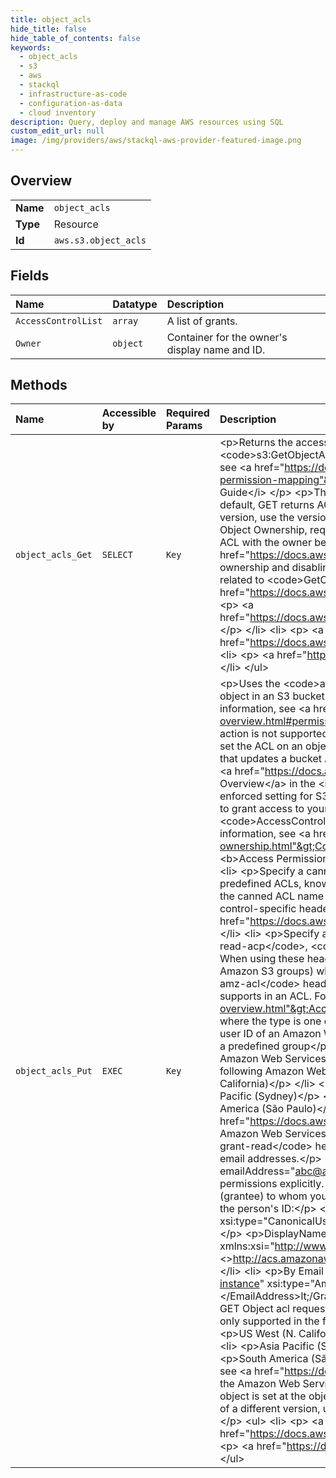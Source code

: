 ```yaml
---
title: object_acls
hide_title: false
hide_table_of_contents: false
keywords:
  - object_acls
  - s3
  - aws    
  - stackql
  - infrastructure-as-code
  - configuration-as-data
  - cloud inventory
description: Query, deploy and manage AWS resources using SQL
custom_edit_url: null
image: /img/providers/aws/stackql-aws-provider-featured-image.png
---
```

  
    

## Overview
<table><tbody>
<tr><td><b>Name</b></td><td><code>object_acls</code></td></tr>
<tr><td><b>Type</b></td><td>Resource</td></tr>
<tr><td><b>Id</b></td><td><code>aws.s3.object_acls</code></td></tr>
</tbody></table>

## Fields
| Name | Datatype | Description |
|:-----|:---------|:------------|
| `AccessControlList` | `array` | A list of grants. |
| `Owner` | `object` | Container for the owner's display name and ID. |
## Methods
| Name | Accessible by | Required Params | Description |
|:-----|:--------------|:----------------|:------------|
| `object_acls_Get` | `SELECT` | `Key` | &lt;p&gt;Returns the access control list (ACL) of an object. To use this operation, you must have &lt;code&gt;s3:GetObjectAcl&lt;/code&gt; permissions or &lt;code&gt;READ_ACP&lt;/code&gt; access to the object. For more information, see &lt;a href="https://docs.aws.amazon.com/AmazonS3/latest/userguide/acl-overview.html#acl-access-policy-permission-mapping"&gt;Mapping of ACL permissions and access policy permissions&lt;/a&gt; in the &lt;i&gt;Amazon S3 User Guide&lt;/i&gt; &lt;/p&gt; &lt;p&gt;This action is not supported by Amazon S3 on Outposts.&lt;/p&gt; &lt;p&gt; &lt;b&gt;Versioning&lt;/b&gt; &lt;/p&gt; &lt;p&gt;By default, GET returns ACL information about the current version of an object. To return ACL information about a different version, use the versionId subresource.&lt;/p&gt; &lt;note&gt; &lt;p&gt;If your bucket uses the bucket owner enforced setting for S3 Object Ownership, requests to read ACLs are still supported and return the &lt;code&gt;bucket-owner-full-control&lt;/code&gt; ACL with the owner being the account that created the bucket. For more information, see &lt;a href="https://docs.aws.amazon.com/AmazonS3/latest/userguide/about-object-ownership.html"&gt; Controlling object ownership and disabling ACLs&lt;/a&gt; in the &lt;i&gt;Amazon S3 User Guide&lt;/i&gt;.&lt;/p&gt; &lt;/note&gt; &lt;p&gt;The following operations are related to &lt;code&gt;GetObjectAcl&lt;/code&gt;:&lt;/p&gt; &lt;ul&gt; &lt;li&gt; &lt;p&gt; &lt;a href="https://docs.aws.amazon.com/AmazonS3/latest/API/API_GetObject.html"&gt;GetObject&lt;/a&gt; &lt;/p&gt; &lt;/li&gt; &lt;li&gt; &lt;p&gt; &lt;a href="https://docs.aws.amazon.com/AmazonS3/latest/API/API_GetObjectAttributes.html"&gt;GetObjectAttributes&lt;/a&gt; &lt;/p&gt; &lt;/li&gt; &lt;li&gt; &lt;p&gt; &lt;a href="https://docs.aws.amazon.com/AmazonS3/latest/API/API_DeleteObject.html"&gt;DeleteObject&lt;/a&gt; &lt;/p&gt; &lt;/li&gt; &lt;li&gt; &lt;p&gt; &lt;a href="https://docs.aws.amazon.com/AmazonS3/latest/API/API_PutObject.html"&gt;PutObject&lt;/a&gt; &lt;/p&gt; &lt;/li&gt; &lt;/ul&gt; |
| `object_acls_Put` | `EXEC` | `Key` | &lt;p&gt;Uses the &lt;code&gt;acl&lt;/code&gt; subresource to set the access control list (ACL) permissions for a new or existing object in an S3 bucket. You must have &lt;code&gt;WRITE_ACP&lt;/code&gt; permission to set the ACL of an object. For more information, see &lt;a href="https://docs.aws.amazon.com/AmazonS3/latest/dev/acl-overview.html#permissions"&gt;What permissions can I grant?&lt;/a&gt; in the &lt;i&gt;Amazon S3 User Guide&lt;/i&gt;.&lt;/p&gt; &lt;p&gt;This action is not supported by Amazon S3 on Outposts.&lt;/p&gt; &lt;p&gt;Depending on your application needs, you can choose to set the ACL on an object using either the request body or the headers. For example, if you have an existing application that updates a bucket ACL using the request body, you can continue to use that approach. For more information, see &lt;a href="https://docs.aws.amazon.com/AmazonS3/latest/dev/acl-overview.html"&gt;Access Control List (ACL) Overview&lt;/a&gt; in the &lt;i&gt;Amazon S3 User Guide&lt;/i&gt;.&lt;/p&gt; &lt;important&gt; &lt;p&gt;If your bucket uses the bucket owner enforced setting for S3 Object Ownership, ACLs are disabled and no longer affect permissions. You must use policies to grant access to your bucket and the objects in it. Requests to set ACLs or update ACLs fail and return the &lt;code&gt;AccessControlListNotSupported&lt;/code&gt; error code. Requests to read ACLs are still supported. For more information, see &lt;a href="https://docs.aws.amazon.com/AmazonS3/latest/userguide/about-object-ownership.html"&gt;Controlling object ownership&lt;/a&gt; in the &lt;i&gt;Amazon S3 User Guide&lt;/i&gt;.&lt;/p&gt; &lt;/important&gt; &lt;p&gt; &lt;b&gt;Access Permissions&lt;/b&gt; &lt;/p&gt; &lt;p&gt;You can set access permissions using one of the following methods:&lt;/p&gt; &lt;ul&gt; &lt;li&gt; &lt;p&gt;Specify a canned ACL with the &lt;code&gt;x-amz-acl&lt;/code&gt; request header. Amazon S3 supports a set of predefined ACLs, known as canned ACLs. Each canned ACL has a predefined set of grantees and permissions. Specify the canned ACL name as the value of &lt;code&gt;x-amz-ac&lt;/code&gt;l. If you use this header, you cannot use other access control-specific headers in your request. For more information, see &lt;a href="https://docs.aws.amazon.com/AmazonS3/latest/dev/acl-overview.html#CannedACL"&gt;Canned ACL&lt;/a&gt;.&lt;/p&gt; &lt;/li&gt; &lt;li&gt; &lt;p&gt;Specify access permissions explicitly with the &lt;code&gt;x-amz-grant-read&lt;/code&gt;, &lt;code&gt;x-amz-grant-read-acp&lt;/code&gt;, &lt;code&gt;x-amz-grant-write-acp&lt;/code&gt;, and &lt;code&gt;x-amz-grant-full-control&lt;/code&gt; headers. When using these headers, you specify explicit access permissions and grantees (Amazon Web Services accounts or Amazon S3 groups) who will receive the permission. If you use these ACL-specific headers, you cannot use &lt;code&gt;x-amz-acl&lt;/code&gt; header to set a canned ACL. These parameters map to the set of permissions that Amazon S3 supports in an ACL. For more information, see &lt;a href="https://docs.aws.amazon.com/AmazonS3/latest/dev/acl-overview.html"&gt;Access Control List (ACL) Overview&lt;/a&gt;.&lt;/p&gt; &lt;p&gt;You specify each grantee as a type=value pair, where the type is one of the following:&lt;/p&gt; &lt;ul&gt; &lt;li&gt; &lt;p&gt; &lt;code&gt;id&lt;/code&gt; – if the value specified is the canonical user ID of an Amazon Web Services account&lt;/p&gt; &lt;/li&gt; &lt;li&gt; &lt;p&gt; &lt;code&gt;uri&lt;/code&gt; – if you are granting permissions to a predefined group&lt;/p&gt; &lt;/li&gt; &lt;li&gt; &lt;p&gt; &lt;code&gt;emailAddress&lt;/code&gt; – if the value specified is the email address of an Amazon Web Services account&lt;/p&gt; &lt;note&gt; &lt;p&gt;Using email addresses to specify a grantee is only supported in the following Amazon Web Services Regions: &lt;/p&gt; &lt;ul&gt; &lt;li&gt; &lt;p&gt;US East (N. Virginia)&lt;/p&gt; &lt;/li&gt; &lt;li&gt; &lt;p&gt;US West (N. California)&lt;/p&gt; &lt;/li&gt; &lt;li&gt; &lt;p&gt; US West (Oregon)&lt;/p&gt; &lt;/li&gt; &lt;li&gt; &lt;p&gt; Asia Pacific (Singapore)&lt;/p&gt; &lt;/li&gt; &lt;li&gt; &lt;p&gt;Asia Pacific (Sydney)&lt;/p&gt; &lt;/li&gt; &lt;li&gt; &lt;p&gt;Asia Pacific (Tokyo)&lt;/p&gt; &lt;/li&gt; &lt;li&gt; &lt;p&gt;Europe (Ireland)&lt;/p&gt; &lt;/li&gt; &lt;li&gt; &lt;p&gt;South America (São Paulo)&lt;/p&gt; &lt;/li&gt; &lt;/ul&gt; &lt;p&gt;For a list of all the Amazon S3 supported Regions and endpoints, see &lt;a href="https://docs.aws.amazon.com/general/latest/gr/rande.html#s3_region"&gt;Regions and Endpoints&lt;/a&gt; in the Amazon Web Services General Reference.&lt;/p&gt; &lt;/note&gt; &lt;/li&gt; &lt;/ul&gt; &lt;p&gt;For example, the following &lt;code&gt;x-amz-grant-read&lt;/code&gt; header grants list objects permission to the two Amazon Web Services accounts identified by their email addresses.&lt;/p&gt; &lt;p&gt; &lt;code&gt;x-amz-grant-read: emailAddress="xyz@amazon.com", emailAddress="abc@amazon.com" &lt;/code&gt; &lt;/p&gt; &lt;/li&gt; &lt;/ul&gt; &lt;p&gt;You can use either a canned ACL or specify access permissions explicitly. You cannot do both.&lt;/p&gt; &lt;p&gt; &lt;b&gt;Grantee Values&lt;/b&gt; &lt;/p&gt; &lt;p&gt;You can specify the person (grantee) to whom you're assigning access rights (using request elements) in the following ways:&lt;/p&gt; &lt;ul&gt; &lt;li&gt; &lt;p&gt;By the person's ID:&lt;/p&gt; &lt;p&gt; &lt;code&gt;&lt;Grantee xmlns:xsi="http://www.w3.org/2001/XMLSchema-instance" xsi:type="CanonicalUser"&gt;&lt;ID&gt;&lt;&gt;ID&lt;&gt;&lt;/ID&gt;&lt;DisplayName&gt;&lt;&gt;GranteesEmail&lt;&gt;&lt;/DisplayName&gt; &lt;/Grantee&gt;&lt;/code&gt; &lt;/p&gt; &lt;p&gt;DisplayName is optional and ignored in the request.&lt;/p&gt; &lt;/li&gt; &lt;li&gt; &lt;p&gt;By URI:&lt;/p&gt; &lt;p&gt; &lt;code&gt;&lt;Grantee xmlns:xsi="http://www.w3.org/2001/XMLSchema-instance" xsi:type="Group"&gt;&lt;URI&gt;&lt;&gt;http://acs.amazonaws.com/groups/global/AuthenticatedUsers&lt;&gt;&lt;/URI&gt;&lt;/Grantee&gt;&lt;/code&gt; &lt;/p&gt; &lt;/li&gt; &lt;li&gt; &lt;p&gt;By Email address:&lt;/p&gt; &lt;p&gt; &lt;code&gt;&lt;Grantee xmlns:xsi="http://www.w3.org/2001/XMLSchema-instance" xsi:type="AmazonCustomerByEmail"&gt;&lt;EmailAddress&gt;&lt;&gt;Grantees@email.com&lt;&gt;&lt;/EmailAddress&gt;lt;/Grantee&gt;&lt;/code&gt; &lt;/p&gt; &lt;p&gt;The grantee is resolved to the CanonicalUser and, in a response to a GET Object acl request, appears as the CanonicalUser.&lt;/p&gt; &lt;note&gt; &lt;p&gt;Using email addresses to specify a grantee is only supported in the following Amazon Web Services Regions: &lt;/p&gt; &lt;ul&gt; &lt;li&gt; &lt;p&gt;US East (N. Virginia)&lt;/p&gt; &lt;/li&gt; &lt;li&gt; &lt;p&gt;US West (N. California)&lt;/p&gt; &lt;/li&gt; &lt;li&gt; &lt;p&gt; US West (Oregon)&lt;/p&gt; &lt;/li&gt; &lt;li&gt; &lt;p&gt; Asia Pacific (Singapore)&lt;/p&gt; &lt;/li&gt; &lt;li&gt; &lt;p&gt;Asia Pacific (Sydney)&lt;/p&gt; &lt;/li&gt; &lt;li&gt; &lt;p&gt;Asia Pacific (Tokyo)&lt;/p&gt; &lt;/li&gt; &lt;li&gt; &lt;p&gt;Europe (Ireland)&lt;/p&gt; &lt;/li&gt; &lt;li&gt; &lt;p&gt;South America (São Paulo)&lt;/p&gt; &lt;/li&gt; &lt;/ul&gt; &lt;p&gt;For a list of all the Amazon S3 supported Regions and endpoints, see &lt;a href="https://docs.aws.amazon.com/general/latest/gr/rande.html#s3_region"&gt;Regions and Endpoints&lt;/a&gt; in the Amazon Web Services General Reference.&lt;/p&gt; &lt;/note&gt; &lt;/li&gt; &lt;/ul&gt; &lt;p&gt; &lt;b&gt;Versioning&lt;/b&gt; &lt;/p&gt; &lt;p&gt;The ACL of an object is set at the object version level. By default, PUT sets the ACL of the current version of an object. To set the ACL of a different version, use the &lt;code&gt;versionId&lt;/code&gt; subresource.&lt;/p&gt; &lt;p class="title"&gt; &lt;b&gt;Related Resources&lt;/b&gt; &lt;/p&gt; &lt;ul&gt; &lt;li&gt; &lt;p&gt; &lt;a href="https://docs.aws.amazon.com/AmazonS3/latest/API/API_CopyObject.html"&gt;CopyObject&lt;/a&gt; &lt;/p&gt; &lt;/li&gt; &lt;li&gt; &lt;p&gt; &lt;a href="https://docs.aws.amazon.com/AmazonS3/latest/API/API_GetObject.html"&gt;GetObject&lt;/a&gt; &lt;/p&gt; &lt;/li&gt; &lt;/ul&gt; |
